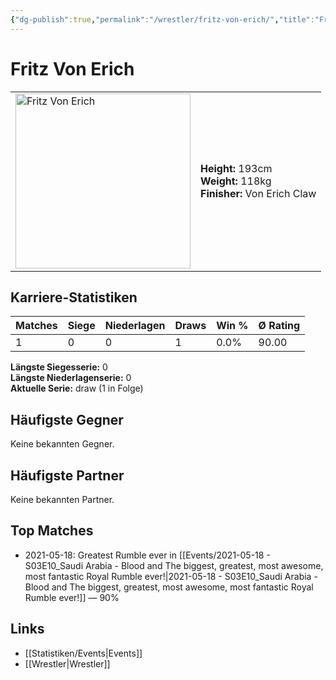 ```yaml
---
{"dg-publish":true,"permalink":"/wrestler/fritz-von-erich/","title":"Fritz Von Erich","tags":["wrestler"],"noteIcon":""}
---
```



# Fritz Von Erich

<table>
        <tr>
        <td><img src="https://github.com/CptSpaulding1980/choke-slam-wrestling/releases/download/images/Fritz_Von_Erich.png" width="280" alt="Fritz Von Erich"></td>
        <td>
        <b>Height:</b> 193cm<br>
        <b>Weight:</b> 118kg<br>
        <b>Finisher:</b> Von Erich Claw<br>
        </td>
        </tr>
        </table>
        
## Karriere-Statistiken

| Matches | Siege | Niederlagen | Draws | Win % | Ø Rating |
|---------|-------|-------------|-------|-------|-----------|
| 1 | 0 | 0 | 1 | 0.0% | 90.00 |

**Längste Siegesserie:** 0<br>**Längste Niederlagenserie:** 0<br>**Aktuelle Serie:** draw (1 in Folge)


## Häufigste Gegner
Keine bekannten Gegner.

## Häufigste Partner
Keine bekannten Partner.

## Top Matches
- 2021-05-18: Greatest Rumble ever in [[Events/2021-05-18 - S03E10_Saudi Arabia - Blood and The biggest, greatest, most awesome, most fantastic Royal Rumble ever!\|2021-05-18 - S03E10_Saudi Arabia - Blood and The biggest, greatest, most awesome, most fantastic Royal Rumble ever!]] — 90%

## Links
- [[Statistiken/Events\|Events]]
- [[Wrestler\|Wrestler]]
